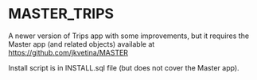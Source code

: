 # MASTER_TRIPS

A newer version of Trips app with some improvements, but it requires the Master app (and related objects)
available at https://github.com/jkvetina/MASTER

Install script is in INSTALL.sql file (but does not cover the Master app).

